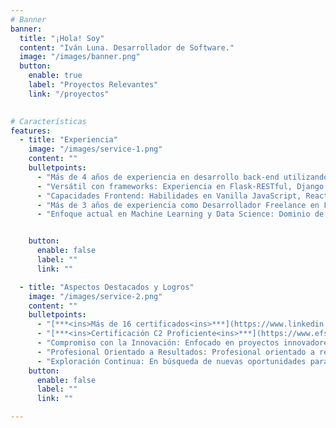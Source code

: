 ```yaml
---
# Banner
banner:
  title: "¡Hola! Soy"
  content: "Iván Luna. Desarrollador de Software."
  image: "/images/banner.png"
  button:
    enable: true
    label: "Proyectos Relevantes"
    link: "/proyectos"
  

# Características
features:
  - title: "Experiencia"
    image: "/images/service-1.png"
    content: ""
    bulletpoints:
      - "Más de 4 años de experiencia en desarrollo back-end utilizando Python."
      - "Versátil con frameworks: Experiencia en Flask-RESTful, Django REST, así como en librerías como NumPy, Scikit-learn, TensorFlow, y otras."
      - "Capacidades Frontend: Habilidades en Vanilla JavaScript, React, Astro, Next, Vue, Vite y Nuxt."
      - "Más de 3 años de experiencia como Desarrollador Freelance en Fiverr."
      - "Enfoque actual en Machine Learning y Data Science: Dominio de nuevos frameworks y exploración de conceptos avanzados."


    button:
      enable: false
      label: ""
      link: ""

  - title: "Aspectos Destacados y Logros"
    image: "/images/service-2.png"
    content: ""
    bulletpoints:
      - "[***<ins>Más de 16 certificados<ins>***](https://www.linkedin.com/in/ivanluna-dev/details/certifications/) de Jet Brains Academy."
      - "[***<ins>Certificación C2 Proficiente<ins>***](https://www.efset.org/cert/d4vAsK) en EF International Language Centers."
      - "Compromiso con la Innovación: Enfocado en proyectos innovadores que reflejen mi creatividad y dedicación."
      - "Profesional Orientado a Resultados: Profesional orientado a resultados comprobados, ofreciendo soluciones efectivas."
      - "Exploración Continua: En búsqueda de nuevas oportunidades para desafiar mis habilidades y crecer profesionalmente."
    button:
      enable: false
      label: ""
      link: ""

---
```

